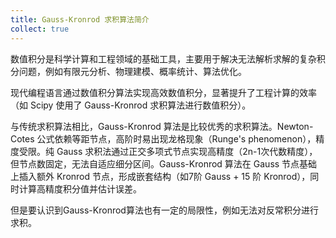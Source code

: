 ```yaml
---
title: Gauss-Kronrod 求积算法简介
collect: true
---
```


数值积分是科学计算和工程领域的基础工具，主要用于解决无法解析求解的复杂积分问题，例如有限元分析、物理建模、概率统计、算法优化。

现代编程语言通过数值积分算法实现高效数值积分，显著提升了工程计算的效率（如 Scipy 使用了 Gauss-Kronrod 求积算法进行数值积分）。

与传统求积算法相比，Gauss-Kronrod 算法是比较优秀的求积算法。Newton-Cotes 公式依赖等距节点，高阶时易出现龙格现象（Runge's phenomenon），精度受限。纯 Gauss 求积法通过正交多项式节点实现高精度（2n-1次代数精度），但节点数固定，无法自适应细分区间。Gauss-Kronrod 算法在 Gauss 节点基础上插入额外 Kronrod 节点，形成嵌套结构（如7阶 Gauss + 15 阶 Kronrod），同时计算高精度积分值并估计误差。

但是要认识到Gauss-Kronrod算法也有一定的局限性，例如无法对反常积分进行求积。